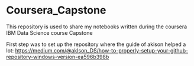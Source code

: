 # Coursera_Capstone
This repository is used to share my notebooks written during the coursera IBM Data Science course Capstone

First step was to set up the repository where the guide of akison helped a lot:
https://medium.com/@aklson_DS/how-to-properly-setup-your-github-repository-windows-version-ea596b398b

